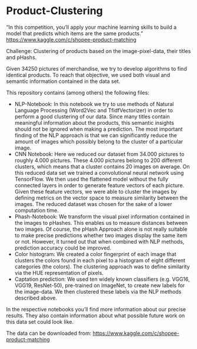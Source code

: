 # Product-Clustering

“In this competition, you’ll apply your machine learning skills to build a model that predicts which items are the same products.” https://www.kaggle.com/c/shopee-product-matching 

Challenge: Clustering of products based on the image-pixel-data, their titles and pHashs.

Given 34250 pictures of merchandise, we try to develop algorithms to find identical products. To reach that objective, we used both visual and semantic information contained in the data set. 


This repository contains (among others) the following files:

- NLP-Notebook: In this notebook we try to use methods of Natural Language Processing (Word2Vec and TfidfVectorizer) in order to perform a good clustering of our data. Since many titles contain meaningful information about the products, this semantic insights should not be ignored when making a prediction. The most important finding of the NLP approach is that we can significantly reduce the amount of images which possibly belong to the cluster of a particular image. 
- CNN Notebook: Here we reduced our dataset from 34.000 pictures to roughly 4.000 pictures. These 4.000 pictures belong to 200 different clusters, which means that a cluster contains 20 images on average. On this reduced data set we trained a convolutional neural network using TensorFlow. We then used the flattened model without the fully connected layers in order to generate feature vectors of each picture. Given these feature vectors, we were able to cluster the images by defining metrics on the vector space to measure similarity between the images. The reduced dataset was chosen for the sake of a lower computation time. 
- Phash-Notebook: We transform the visual pixel information contained in the images to pHashes. This enables us to measure distances between two images. Of course, the pHash Approach alone is not really suitable to make precise predictions whether two images display the same item or not. However, it turned out that when combined with NLP methods, prediction accuracy could be improved.  
- Color histogram: We created a color fingerprint of each image that clusters the colors found in each pixel to a histogram of eight different categories (the colors). The clustering approach was to define similarity via the HUE representation of pixels.
- Captation prediction: We used ten widely known classifiers (e.g. VGG16, VGG19, ResNet-50), pre-trained on ImageNet, to create new labels for the image-data. We then clustered these labels via the NLP methods described above.


In the respective notebooks you’ll find more information about our precise results. They also contain information about what possible future work on this data set could look like.
 
The data can be downloaded from: https://www.kaggle.com/c/shopee-product-matching 
